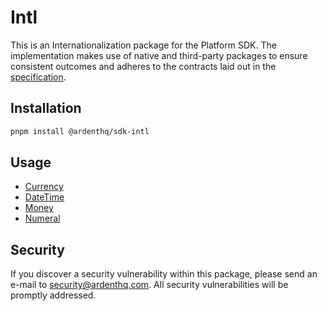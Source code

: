 # Intl

This is an Internationalization package for the Platform SDK. The implementation makes use of native and third-party packages to ensure consistent outcomes and adheres to the contracts laid out in the [specification](/docs/specification.md).

## Installation

```bash
pnpm install @ardenthq/sdk-intl
```

## Usage

- [Currency](/docs/intl/currency.md)
- [DateTime](/docs/intl/datetime.md)
- [Money](/docs/intl/money.md)
- [Numeral](/docs/intl/numeral.md)

## Security

If you discover a security vulnerability within this package, please send an e-mail to [security@ardenthq.com](mailto:security@ardenthq.com). All security vulnerabilities will be promptly addressed.
